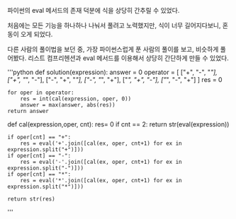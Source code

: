 파이썬의 eval 메서드의 존재 덕분에 식을 상당히 간추릴 수 있었다.

처음에는 모든 기능을 하나하나 나눠서 풀려고 노력했지만, 식이 너무 길어지다보니, 혼동이 오게 되었다.

다른 사람의 풀이법을 보던 중, 가장 파이썬스럽게 푼 사람의 풀이를 보고,
비슷하게 풀어봤다.
리스트 컴프리헨션과 eval 메서드를 이용해서 상당히 간단하게 만들 수 있었다.

'''python
def solution(expression):
    answer = 0
    operator = [
        ["+", "-", "*"],
        ["+", "*", "-"],
        ["-", "+", "*"],
        ["-", "*", "+"],
        ["*", "+", "-"],
        ["*", "-", "+"]
    ]
    res = 0
    
    for oper in operator:
        res = int(cal(expression, oper, 0))
        answer = max(answer, abs(res))
    return answer


def cal(expression,oper, cnt):
    res= 0
    if cnt == 2:
        return str(eval(expression))
    
    if oper[cnt] == "+":
        res = eval('+'.join([cal(ex, oper, cnt+1) for ex in expression.split("+")]))
    if oper[cnt] == "-":
        res = eval('-'.join([cal(ex, oper, cnt+1) for ex in expression.split("-")]))
    if oper[cnt] == "*":
        res = eval('*'.join([cal(ex, oper, cnt+1) for ex in expression.split("*")]))
        
    return str(res)

'''
